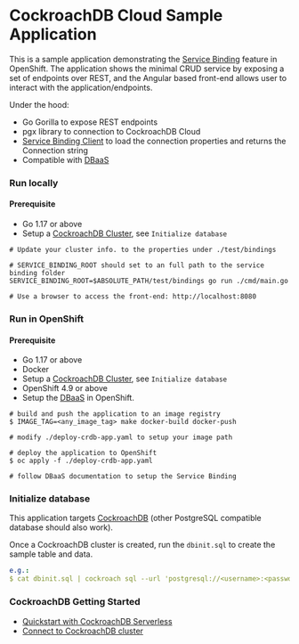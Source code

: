 # CockroachDB Cloud Sample Application

This is a sample application demonstrating the [Service Binding](https://github.com/servicebinding/spec) feature in OpenShift.
The application shows the minimal CRUD service by exposing a set of endpoints over REST, and the Angular based front-end allows user to interact with the application/endpoints.

Under the hood:
* Go Gorilla to expose REST endpoints
* pgx library to connection to CockroachDB Cloud
* [Service Binding Client](https://github.com/RHEcosystemAppEng/sbo-go-library) to load the connection properties and returns the Connection string
* Compatible with [DBaaS](https://github.com/RHEcosystemAppEng/dbaas-operator)


### Run locally

#### Prerequisite

* Go 1.17 or above
* Setup a [CockroachDB Cluster](https://www.cockroachlabs.com/get-started-cockroachdb/), see `Initialize database`

```shell
# Update your cluster info. to the properties under ./test/bindings

# SERVICE_BINDING_ROOT should set to an full path to the service binding folder
SERVICE_BINDING_ROOT=$ABSOLUTE_PATH/test/bindings go run ./cmd/main.go

# Use a browser to access the front-end: http://localhost:8080 
```


### Run in OpenShift

#### Prerequisite

* Go 1.17 or above
* Docker
* Setup a [CockroachDB Cluster](https://www.cockroachlabs.com/get-started-cockroachdb/), see `Initialize database`
* OpenShift 4.9 or above
* Setup the [DBaaS](https://github.com/RHEcosystemAppEng/dbaas-operator) in OpenShift.

```shell
# build and push the application to an image registry
$ IMAGE_TAG=<any_image_tag> make docker-build docker-push

# modify ./deploy-crdb-app.yaml to setup your image path

# deploy the application to OpenShift
$ oc apply -f ./deploy-crdb-app.yaml

# follow DBaaS documentation to setup the Service Binding
```

### Initialize database

This application targets [CockroachDB](https://www.cockroachlabs.com/get-started-cockroachdb/) (other PostgreSQL compatible database should also work).

Once a CockroachDB cluster is created, run the `dbinit.sql` to create the sample table and data.
```yaml
e.g.:
$ cat dbinit.sql | cockroach sql --url 'postgresql://<username>:<password>@<serverless-host>:26257/defaultdb?sslmode=verify-full&sslrootcert='$HOME'/.postgresql/root.crt&options=--cluster=<routing-id>'

```

### CockroachDB Getting Started
* [Quickstart with CockroachDB Serverless](https://www.cockroachlabs.com/docs/cockroachcloud/quickstart.html)
* [Connect to CockroachDB cluster](https://www.cockroachlabs.com/docs/cockroachcloud/connect-to-a-serverless-cluster)
